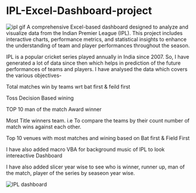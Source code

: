 # IPL-Excel-Dashboard-project
![ipl gif](https://github.com/user-attachments/assets/e6388997-7588-4174-b4e6-393c3e3dfa87)
A comprehensive Excel-based dashboard designed to analyze and visualize data from the Indian Premier League (IPL). This project includes interactive charts, performance metrics, and statistical insights to enhance the understanding of team and player performances throughout the season.

IPL is a popular cricket series played annually in India since 2007. So, I have generated a lot of data since then which helps in prediction of the future performances of teams and players. I have analysed the data which covers the various objectives-

Total matches win by teams wrt bat first & feild first 


Toss Decision Based wining 

TOP 10 man of the match Award winner 

Most Title winners team.  i.e To compare the teams by their count number of match wins against each other.


Top 10 venues with most matches and wining based on Bat first & Field First 



I have also added macro VBA for background music of IPL to look intereactive Dashboard 


I have also added slicer year wise to see who is winner, runner up, man of the match, player of the series by seaseon year wise.


![IPL dashboard](https://github.com/user-attachments/assets/9d9d95bb-b4a8-4127-8b41-1bd3ba1571e6)








